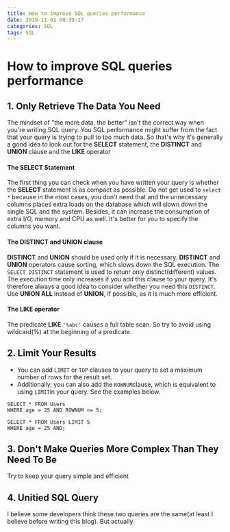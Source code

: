 ```yaml
---
title: How to improve SQL queries performance
date: 2019-11-01 00:39:27
categories: SQL
tags: SQL
---
```


# How to improve SQL queries performance

## 1. Only Retrieve The Data You Need
The mindset of "the more data, the better" isn't the correct way when you're writing SQL query. You SQL performance might suffer from the fact that your query is trying to pull to too much data. So that's why it's generally a good idea to look out for the **SELECT** statement, the **DISTINCT** and **UNION** clause and the **LIKE** operator

<!-- more -->

#### The SELECT Statement
The first thing you can check when you have written your query is whether the **SELECT** statement is as compact as possible. Do not get used to ```select *``` because in the most cases, you don't need that and the unnecessary columns places extra loads on the database which will slown down the single SQL and the system. Besides, it can increase the consumption of extra I/O, memory and CPU as well. It's better for you to specify the columns you want. 


#### The DISTINCT and UNION clause
**DISTINCT** and **UNION** should be used only if it is necessary. 
**DISTINCT** and **UNION** operators cause sorting, which slows down the SQL execution. 
The ```SELECT DISTINCT``` statement is used to retunr only distinct(different) values. The execution time only increases if you add this clause to your query. It's therefore always a good idea to consider whether you need this ```DISTINCT```. 
Use **UNION ALL** instead of **UNION**, if possible, as it is much more efficient.  


#### The LIKE operator
The predicate **LIKE** ````'%abc'```` causes a full table scan. So try to avoid using wildcard(%) at the beginning of a predicate. 

## 2. Limit Your Results
- You can add ```LIMIT``` or ```TOP``` clauses to your query to set a maximum number of rows for the result set. 
- Additionally, you can also add the ```ROWNUM```clause, which is equivalent to using ```LIMIT```in your query. See the examples below. 

```
SELECT * FROM Users
WHERE age = 25 AND ROWNUM <= 5;

SELECT * FROM Users LIMIT 5
WHERE age = 25 AND;
```

## 3. Don't Make Queries More Complex Than They Need To Be
Try to keep your query simple and efficient



##  4. Unitied SQL Query
I believe some developers think these two queries are the same(at least I believe before writing this blog). But actually 
